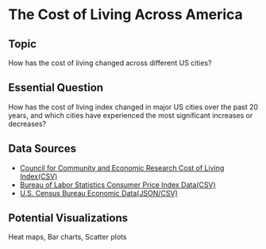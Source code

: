 #  The Cost of Living Across America 

## Topic
How has the cost of living changed across different US cities?

## Essential Question
How has the cost of living index changed in major US cities over the past 20 years, and which cities have experienced the most significant increases or decreases?

## Data Sources
- [Council for Community and Economic Research Cost of Living Index(CSV)](https://www.coli.org/)
- [Bureau of Labor Statistics Consumer Price Index Data(CSV)](https://www.bls.gov/cpi/)
- [U.S. Census Bureau Economic Data(JSON/CSV)](https://www.census.gov/data.html)

## Potential Visualizations
Heat maps, Bar charts, Scatter plots
